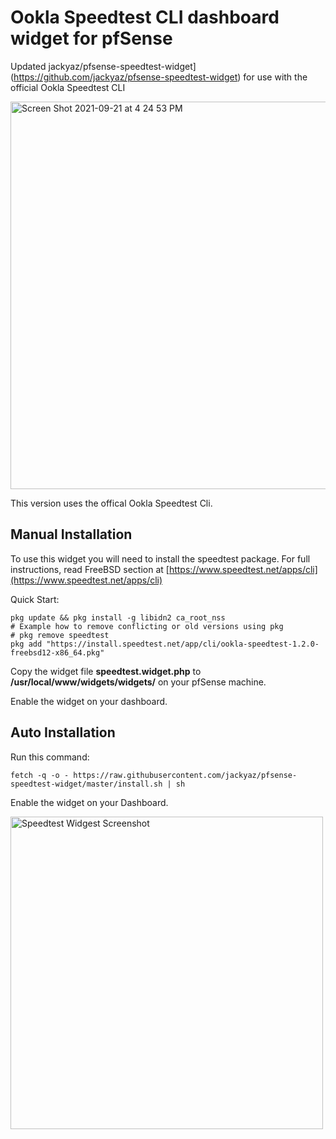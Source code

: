 # Ookla Speedtest CLI dashboard widget for pfSense

Updated jackyaz/pfsense-speedtest-widget](https://github.com/jackyaz/pfsense-speedtest-widget) for use with the official Ookla Speedtest CLI

<img width="620" alt="Screen Shot 2021-09-21 at 4 24 53 PM" src="https://user-images.githubusercontent.com/6041726/134243097-4328bc0d-b50f-4c1e-8972-148d87838e3f.png">

This version uses the offical Ookla Speedtest Cli.

## Manual Installation

To use this widget you will need to install the speedtest package. For full instructions, read FreeBSD section at [https://www.speedtest.net/apps/cli](https://www.speedtest.net/apps/cli)

Quick Start:
```
pkg update && pkg install -g libidn2 ca_root_nss
# Example how to remove conflicting or old versions using pkg
# pkg remove speedtest
pkg add "https://install.speedtest.net/app/cli/ookla-speedtest-1.2.0-freebsd12-x86_64.pkg"

```

Copy the widget file **speedtest.widget.php** to **/usr/local/www/widgets/widgets/** on your pfSense machine.

Enable the widget on your dashboard.

## Auto Installation

Run this command:

```fetch -q -o - https://raw.githubusercontent.com/jackyaz/pfsense-speedtest-widget/master/install.sh | sh```

Enable the widget on your Dashboard.

<img alt="Speedtest Widgest Screenshot" width="500px" src="speedtest-widget.png" />
